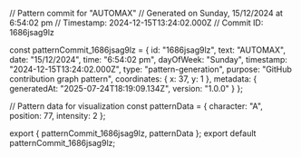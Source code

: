 // Pattern commit for "AUTOMAX"
// Generated on Sunday, 15/12/2024 at 6:54:02 pm
// Timestamp: 2024-12-15T13:24:02.000Z
// Commit ID: 1686jsag9lz

const patternCommit_1686jsag9lz = {
  id: "1686jsag9lz",
  text: "AUTOMAX",
  date: "15/12/2024",
  time: "6:54:02 pm",
  dayOfWeek: "Sunday",
  timestamp: "2024-12-15T13:24:02.000Z",
  type: "pattern-generation",
  purpose: "GitHub contribution graph pattern",
  coordinates: {
    x: 37,
    y: 1
  },
  metadata: {
    generatedAt: "2025-07-24T18:19:09.134Z",
    version: "1.0.0"
  }
};

// Pattern data for visualization
const patternData = {
  character: "A",
  position: 77,
  intensity: 2
};

export { patternCommit_1686jsag9lz, patternData };
export default patternCommit_1686jsag9lz;
